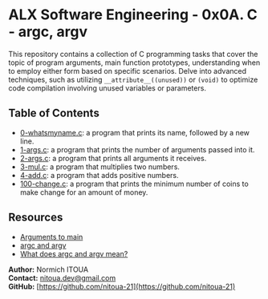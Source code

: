 # ALX Software Engineering - 0x0A. C - argc, argv

This repository contains a collection of C programming tasks that cover the topic of program arguments, main function prototypes, understanding when to employ either form based on specific scenarios. Delve into advanced techniques, such as utilizing `__attribute__((unused))` or `(void)` to optimize code compilation involving unused variables or parameters. 


## Table of Contents

- [0-whatsmyname.c](0-whatsmyname.c): a program that prints its name, followed by a new line.
- [1-args.c](1-args.c): a program that prints the number of arguments passed into it.
- [2-args.c](2-args.c): a program that prints all arguments it receives.
- [3-mul.c](3-mul.c): a program that multiplies two numbers.
- [4-add.c](4-add.c): a program that adds positive numbers.
- [100-change.c](100-change.c): a program that prints the minimum number of coins to make change for an amount of money.

## Resources
- [Arguments to main](https://publications.gbdirect.co.uk//c_book/chapter10/arguments_to_main.html)
- [argc and argv](http://crasseux.com/books/ctutorial/argc-and-argv.html)
- [What does argc and argv mean?](https://www.youtube.com/watch?v=aP1ijjeZc24)



**Author:** Normich ITOUA    
**Contact:** nitoua.dev@gmail.com    
**GitHub:** [https://github.com/nitoua-21](https://github.com/nitoua-21)
